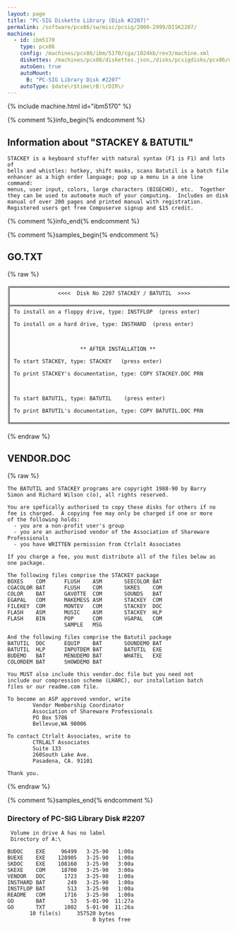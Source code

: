 ```yaml
---
layout: page
title: "PC-SIG Diskette Library (Disk #2207)"
permalink: /software/pcx86/sw/misc/pcsig/2000-2999/DISK2207/
machines:
  - id: ibm5170
    type: pcx86
    config: /machines/pcx86/ibm/5170/cga/1024kb/rev3/machine.xml
    diskettes: /machines/pcx86/diskettes.json,/disks/pcsigdisks/pcx86/diskettes.json
    autoGen: true
    autoMount:
      B: "PC-SIG Library Disk #2207"
    autoType: $date\r$time\rB:\rDIR\r
---
```


{% include machine.html id="ibm5170" %}

{% comment %}info_begin{% endcomment %}

## Information about "STACKEY & BATUTIL"

    STACKEY is a keyboard stuffer with natural syntax (F1 is F1) and lots of
    bells and whistles: hotkey, shift masks, scans Batutil is a batch file
    enhancer as a high order language; pop up a menu in a one line command:
    menus, user input, colors, large characters (BIGECHO), etc.  Together
    they can be used to automate much of your computing.  Includes on disk
    manual of over 200 pages and printed manual with registration.
    Registered users get free Compuserve signup and $15 credit.
{% comment %}info_end{% endcomment %}

{% comment %}samples_begin{% endcomment %}

## GO.TXT

{% raw %}
```
╔═════════════════════════════════════════════════════════════════════════╗
║               <<<<  Disk No 2207 STACKEY / BATUTIL  >>>>                ║
╠═════════════════════════════════════════════════════════════════════════╣
║ To install on a floppy drive, type: INSTFLOP  (press enter)             ║
║ To install on a hard drive, type: INSTHARD  (press enter)               ║
║                                                                         ║
║                      ** AFTER INSTALLATION **                           ║
║ To start STACKEY, type: STACKEY   (press enter)                         ║
║ To print STACKEY's documentation, type: COPY STACKEY.DOC PRN            ║
║                                                                         ║
║ To start BATUTIL, type: BATUTIL    (press enter)                        ║
║ To print BATUTIL's documentation, type: COPY BATUTIL.DOC PRN            ║
╚═════════════════════════════════════════════════════════════════════════╝
```
{% endraw %}

## VENDOR.DOC

{% raw %}
```
The BATUTIL and STACKEY programs are copyright 1988-90 by Barry
Simon and Richard Wilson c(o), all rights reserved.

You are spefically authorised to copy these disks for others if no
fee is charged.  A copying fee may only be charged if one or more
of the following holds:
  - you are a non-profit user's group
  - you are an authorised vendor of the Association of Shareware Professionals
  - you have WRITTEN permission from Ctrlalt Associates

If you charge a fee, you must distribute all of the files below as
one package.

The following files comprise the STACKEY package
BOXES    COM      FLUSH    ASM       SEECOLOR BAT
CGACOLOR BAT      FLUSH    COM       SKRES    COM
COLOR    BAT      GAVOTTE  COM       SOUNDS   BAT
EGAPAL   COM      MAKEMESS ASM       STACKEY  COM
FILEKEY  COM      MONTEV   COM       STACKEY  DOC
FLASH    ASM      MUSIC    ASM       STACKEY  HLP
FLASH    BIN      POP      COM       VGAPAL   COM
                  SAMPLE   MSG

And the following files comprise the Batutil package
BATUTIL  DOC      EQUIP    BAT       SOUNDEMO BAT
BATUTIL  HLP      INPUTDEM BAT       BATUTIL  EXE
BUDEMO   BAT      MENUDEMO BAT       WHATEL   EXE
COLORDEM BAT      SHOWDEMO BAT

You MUST also include this vendor.doc file but you need not 
include our compression scheme (LHARC), our installation batch 
files or our readme.com file.

To become an ASP approved vendor, write
        Vendor Membership Coordinator
        Association of Shareware Professionals
        PO Box 5786
        Bellevue,WA 98006

To contact Ctrlalt Associates, write to
        CTRLALT Associates
        Suite 133
        260South Lake Ave.
        Pasadena, CA. 91101

Thank you.

```
{% endraw %}

{% comment %}samples_end{% endcomment %}

### Directory of PC-SIG Library Disk #2207

     Volume in drive A has no label
     Directory of A:\

    BUDOC    EXE     96499   3-25-90   1:00a
    BUEXE    EXE    128905   3-25-90   1:00a
    SKDOC    EXE    108160   3-25-90   3:00a
    SKEXE    COM     18700   3-25-90   3:00a
    VENDOR   DOC      1723   3-25-90   1:00a
    INSTHARD BAT       249   3-25-90   1:00a
    INSTFLOP BAT       513   3-25-90   1:00a
    README   COM      1716   3-25-90   1:00a
    GO       BAT        53   5-01-90  11:27a
    GO       TXT      1002   5-01-90  11:26a
           10 file(s)     357520 bytes
                               0 bytes free
